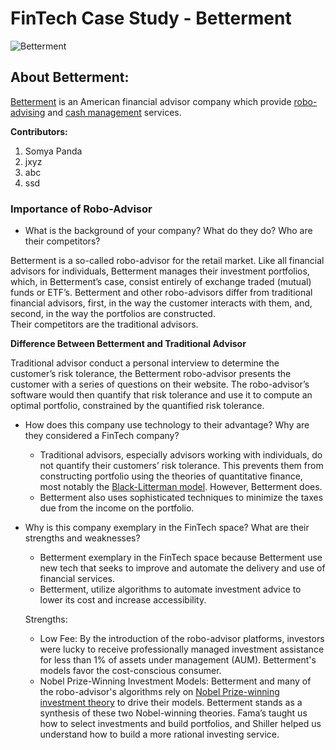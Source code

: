 # FinTech Case Study - Betterment

![Betterment](https://www.betterment.com/uploads/2017/05/Betterment-Logo.png)

## About Betterment:
[Betterment](https://www.betterment.com/) is an American financial advisor company which provide [robo-advising](https://en.wikipedia.org/wiki/Robo-advisor) and [cash management](https://en.wikipedia.org/wiki/Cash_management) services. 


**Contributors:**
1. Somya Panda
2. jxyz
3. abc
4. ssd


### Importance of Robo-Advisor

* What is the background of your company? What do they do? Who are their competitors?

Betterment is a so-called robo-advisor for the retail market. Like all financial advisors for individuals, Betterment manages their investment portfolios, which, in Betterment’s case, consist entirely of exchange traded (mutual) funds or ETF’s. Betterment and other robo-advisors differ from traditional financial advisors, first, in the way the customer interacts with them, and, second, in the way the portfolios are constructed.  
        Their competitors are the traditional advisors. 

**Difference Between Betterment and Traditional Advisor**

Traditional advisor conduct a personal interview to determine the customer’s risk tolerance, the Betterment robo-advisor presents the customer with a series of questions on their website. The robo-advisor’s software would then quantify that risk tolerance and use it to compute an optimal portfolio, constrained by the quantified risk tolerance.

* How does this company use technology to their advantage? Why are they considered a FinTech company?

    - Traditional advisors, especially advisors working with individuals, do not quantify their customers’ risk tolerance. This prevents them from constructing   portfolio using the theories of quantitative finance, most notably the [Black-Litterman model](https://www.investopedia.com/terms/b/black-litterman_model.asp). However, Betterment does.
    - Betterment also uses sophisticated techniques to minimize the taxes due from the income on the portfolio.

* Why is this company exemplary in the FinTech space? What are their strengths and weaknesses?

    - Betterment exemplary in the FinTech space because Betterment use new tech that seeks to improve and automate the delivery and use of financial services.
    - Betterment, utilize algorithms to automate investment advice to lower its cost and increase accessibility.

  Strengths:

    - Low Fee: By the introduction of the robo-advisor platforms, investors were lucky to receive professionally managed investment assistance for less than 1% of assets under management (AUM). Betterment's models favor the cost-conscious consumer.
    - Nobel Prize-Winning Investment Models: Betterment and many of the robo-advisor's algorithms rely on [Nobel Prize-winning investment theory](https://www.betterment.com/resources/nobel-prize-winning-investing/) to drive their models. Betterment stands as a synthesis of these two Nobel-winning theories. Fama’s taught us how to select investments and build portfolios, and Shiller helped us understand how to build a more rational investing service.




